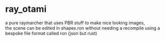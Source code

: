 # ray_otami

a pure raymarcher that uses PBR stuff to make nice looking images,  
the scene can be edited in shapes.ron without needing a recompile using a bespoke file format called ron (json but rust)
